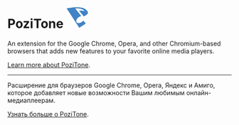 PoziTone <img src="/global/img/pozitone-icon-48.png" width="48" height="48" alt="PoziTone">
=======


An extension for the Google Chrome, Opera, and other Chromium-based browsers that adds new features to your favorite online media players.

[Learn more about PoziTone](README_en.md).

---


Расширение для браузеров Google Chrome, Opera, Яндекс и Амиго, которое добавляет новые возможности Вашим любимым онлайн-медиаплеерам.

[Узнать больше о PoziTone](README_ru.md).
